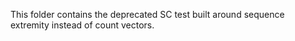 This folder contains the deprecated SC test built around sequence extremity instead of count vectors.
